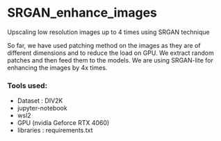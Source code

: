 # SRGAN_enhance_images
Upscaling low resolution images up to 4 times using SRGAN technique

So far, we have used patching method on the images as they are of different dimensions and to reduce the load on GPU.
We extract random patches and then feed them to the models.
We are using SRGAN-lite for enhancing the images by 4x times.

### Tools used:
  - Dataset : DIV2K
  - jupyter-notebook
  - wsl2
  - GPU (nvidia Geforce RTX 4060)
  - libraries : requirements.txt
